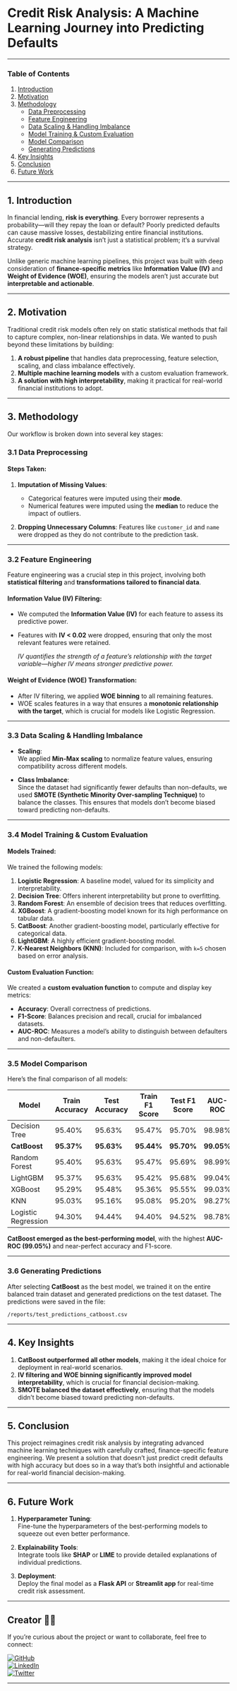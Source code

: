

# **Credit Risk Analysis: A Machine Learning Journey into Predicting Defaults**

---

### **Table of Contents**

1. [Introduction](#introduction)  
2. [Motivation](#motivation)  
3. [Methodology](#methodology)  
   - [Data Preprocessing](#data-preprocessing)  
   - [Feature Engineering](#feature-engineering)  
   - [Data Scaling & Handling Imbalance](#data-scaling--handling-imbalance)  
   - [Model Training & Custom Evaluation](#model-training--custom-evaluation)  
   - [Model Comparison](#model-comparison)  
   - [Generating Predictions](#generating-predictions)  
4. [Key Insights](#key-insights)  
5. [Conclusion](#conclusion)  
6. [Future Work](#future-work)

---

## **1. Introduction**

In financial lending, **risk is everything**. Every borrower represents a probability—will they repay the loan or default? Poorly predicted defaults can cause massive losses, destabilizing entire financial institutions. Accurate **credit risk analysis** isn’t just a statistical problem; it’s a survival strategy.

Unlike generic machine learning pipelines, this project was built with deep consideration of **finance-specific metrics** like **Information Value (IV)** and **Weight of Evidence (WOE)**, ensuring the models aren’t just accurate but **interpretable and actionable**.

---

## **2. Motivation**

Traditional credit risk models often rely on static statistical methods that fail to capture complex, non-linear relationships in data. We wanted to push beyond these limitations by building:

1. **A robust pipeline** that handles data preprocessing, feature selection, scaling, and class imbalance effectively.
2. **Multiple machine learning models** with a custom evaluation framework.
3. **A solution with high interpretability**, making it practical for real-world financial institutions to adopt.

---

## **3. Methodology**

Our workflow is broken down into several key stages:

### **3.1 Data Preprocessing**

#### **Steps Taken**:
1. **Imputation of Missing Values**:
   - Categorical features were imputed using their **mode**.
   - Numerical features were imputed using the **median** to reduce the impact of outliers.

2. **Dropping Unnecessary Columns**:
   Features like `customer_id` and `name` were dropped as they do not contribute to the prediction task.

---

### **3.2 Feature Engineering**

Feature engineering was a crucial step in this project, involving both **statistical filtering** and **transformations tailored to financial data**.

#### **Information Value (IV) Filtering**:
- We computed the **Information Value (IV)** for each feature to assess its predictive power.
- Features with **IV < 0.02** were dropped, ensuring that only the most relevant features were retained.
  
  _IV quantifies the strength of a feature’s relationship with the target variable—higher IV means stronger predictive power._

#### **Weight of Evidence (WOE) Transformation**:
- After IV filtering, we applied **WOE binning** to all remaining features.
- WOE scales features in a way that ensures a **monotonic relationship with the target**, which is crucial for models like Logistic Regression.

---

### **3.3 Data Scaling & Handling Imbalance**

- **Scaling**:  
  We applied **Min-Max scaling** to normalize feature values, ensuring compatibility across different models.
  
- **Class Imbalance**:  
  Since the dataset had significantly fewer defaults than non-defaults, we used **SMOTE (Synthetic Minority Over-sampling Technique)** to balance the classes. This ensures that models don’t become biased toward predicting non-defaults.

---

### **3.4 Model Training & Custom Evaluation**

#### **Models Trained**:
We trained the following models:

1. **Logistic Regression**: A baseline model, valued for its simplicity and interpretability.
2. **Decision Tree**: Offers inherent interpretability but prone to overfitting.
3. **Random Forest**: An ensemble of decision trees that reduces overfitting.
4. **XGBoost**: A gradient-boosting model known for its high performance on tabular data.
5. **CatBoost**: Another gradient-boosting model, particularly effective for categorical data.
6. **LightGBM**: A highly efficient gradient-boosting model.
7. **K-Nearest Neighbors (KNN)**: Included for comparison, with `k=5` chosen based on error analysis.

#### **Custom Evaluation Function**:
We created a **custom evaluation function** to compute and display key metrics:

- **Accuracy**: Overall correctness of predictions.
- **F1-Score**: Balances precision and recall, crucial for imbalanced datasets.
- **AUC-ROC**: Measures a model’s ability to distinguish between defaulters and non-defaulters.

---

### **3.5 Model Comparison**

Here’s the final comparison of all models:

| Model                | Train Accuracy | Test Accuracy | Train F1 Score | Test F1 Score | AUC-ROC |
|----------------------|----------------|---------------|----------------|---------------|---------|
| Decision Tree        | 95.40%         | 95.63%        | 95.47%         | 95.70%        | 98.98%  |
| **CatBoost**         | **95.37%**     | **95.63%**    | **95.44%**     | **95.70%**    | **99.05%**  |
| Random Forest        | 95.40%         | 95.63%        | 95.47%         | 95.69%        | 98.99%  |
| LightGBM             | 95.37%         | 95.63%        | 95.42%         | 95.68%        | 99.04%  |
| XGBoost              | 95.29%         | 95.48%        | 95.36%         | 95.55%        | 99.03%  |
| KNN                  | 95.03%         | 95.16%        | 95.08%         | 95.20%        | 98.27%  |
| Logistic Regression  | 94.30%         | 94.44%        | 94.40%         | 94.52%        | 98.78%  |

**CatBoost emerged as the best-performing model**, with the highest **AUC-ROC (99.05%)** and near-perfect accuracy and F1-score.

---

### **3.6 Generating Predictions**

After selecting **CatBoost** as the best model, we trained it on the entire balanced train dataset and generated predictions on the test dataset. The predictions were saved in the file:

```
/reports/test_predictions_catboost.csv
```

---

## **4. Key Insights**

1. **CatBoost outperformed all other models**, making it the ideal choice for deployment in real-world scenarios.
2. **IV filtering and WOE binning significantly improved model interpretability**, which is crucial for financial decision-making.
3. **SMOTE balanced the dataset effectively**, ensuring that the models didn’t become biased toward predicting non-defaults.

---

## **5. Conclusion**

This project reimagines credit risk analysis by integrating advanced machine learning techniques with carefully crafted, finance-specific feature engineering. We present a solution that doesn’t just predict credit defaults with high accuracy but does so in a way that’s both insightful and actionable for real-world financial decision-making.

---

## **6. Future Work**

1. **Hyperparameter Tuning**:  
   Fine-tune the hyperparameters of the best-performing models to squeeze out even better performance.
   
2. **Explainability Tools**:  
   Integrate tools like **SHAP** or **LIME** to provide detailed explanations of individual predictions.

3. **Deployment**:  
   Deploy the final model as a **Flask API** or **Streamlit app** for real-time credit risk assessment.

---
## **Creator** 👨‍💻

If you’re curious about the project or want to collaborate, feel free to connect:

[![GitHub](https://img.shields.io/badge/GitHub-%2312100E.svg?style=for-the-badge&logo=github&logoColor=white)](https://github.com/shubhupadhyay1)  
[![LinkedIn](https://img.shields.io/badge/LinkedIn-%230077B5.svg?style=for-the-badge&logo=linkedin&logoColor=white)](https://www.linkedin.com/in/shubh-upadhyay/)  
[![Twitter](https://img.shields.io/badge/Twitter-%231DA1F2.svg?style=for-the-badge&logo=twitter&logoColor=white)](https://x.com/shubh_upadhyayy)

---
